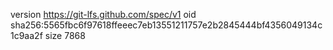 version https://git-lfs.github.com/spec/v1
oid sha256:5565fbc6f97618ffeeec7eb13551211757e2b2845444bf4356049134c1c9aa2f
size 7868
